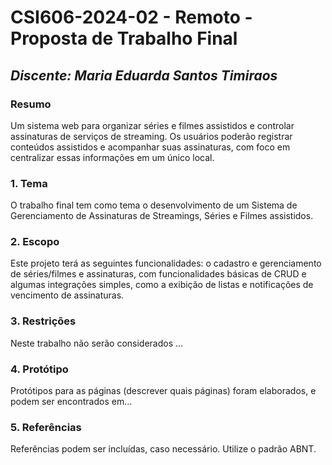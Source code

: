 # **CSI606-2024-02 - Remoto - Proposta de Trabalho Final**

## *Discente: Maria Eduarda Santos Timiraos*

<!-- Descrever um resumo sobre o trabalho. -->

### Resumo

  Um sistema web para organizar séries e filmes assistidos e controlar assinaturas de serviços de streaming. Os usuários poderão registrar conteúdos assistidos e acompanhar suas assinaturas, com foco em centralizar essas informações em um único local.

<!-- Apresentar o tema. -->
### 1. Tema

  O trabalho final tem como tema o desenvolvimento de um Sistema de Gerenciamento de Assinaturas de Streamings, Séries e Filmes assistidos.

<!-- Descrever e limitar o escopo da aplicação. -->
### 2. Escopo

  Este projeto terá as seguintes funcionalidades: o cadastro e gerenciamento de séries/filmes e assinaturas, com funcionalidades básicas de CRUD e algumas integrações simples, como a exibição de listas e notificações de vencimento de assinaturas.

<!-- Apresentar restrições de funcionalidades e de escopo. -->
### 3. Restrições

  Neste trabalho não serão considerados ...

<!-- Construir alguns protótipos para a aplicação, disponibilizá-los no Github e descrever o que foi considerado. //-->
### 4. Protótipo

  Protótipos para as páginas (descrever quais páginas) foram elaborados, e podem ser encontrados em...

### 5. Referências

  Referências podem ser incluídas, caso necessário. Utilize o padrão ABNT.

